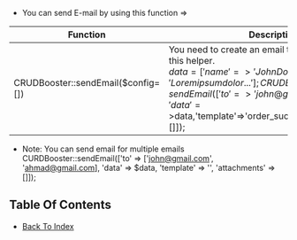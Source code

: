 - You can send E-mail by using this function =>  
 
 Function                        | Description                 |
| ------------------------------ | --------------------------- |
| CRUDBooster::sendEmail($config=[])  | You need to create an email template before use this helper. <br>$data = ['name'=>'John Doe','address'=>'Lorem ipsum dolor...']; CRUDBooster::sendEmail(['to'=>'john@gmail.com',<br>'data'=>$data,'template'=>'order_success','attachments'=>[]]);

- Note: You can send email for multiple emails CURDBooster::sendEmail(['to' => ['john@gmail.com', 'ahmad@gmail.com], 'data' => $data, 'template' => '', 'attachments' => []]);

## Table Of Contents
- [Back To Index](./index.md)
